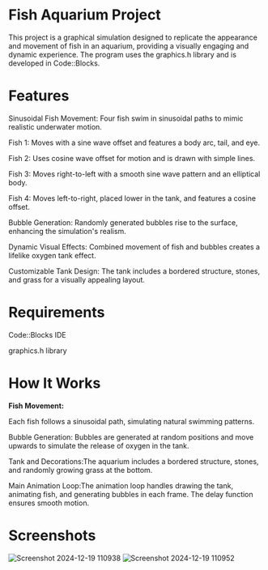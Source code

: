 # **Fish Aquarium Project**

This project is a graphical simulation designed to replicate the appearance and movement of fish in an aquarium, providing a visually engaging and dynamic experience. The program uses the graphics.h library and is developed in Code::Blocks.

# **Features**

Sinusoidal Fish Movement: Four fish swim in sinusoidal paths to mimic realistic underwater motion.

Fish 1: Moves with a sine wave offset and features a body arc, tail, and eye.

Fish 2: Uses cosine wave offset for motion and is drawn with simple lines.

Fish 3: Moves right-to-left with a smooth sine wave pattern and an elliptical body.

Fish 4: Moves left-to-right, placed lower in the tank, and features a cosine offset.

Bubble Generation: Randomly generated bubbles rise to the surface, enhancing the simulation's realism.

Dynamic Visual Effects: Combined movement of fish and bubbles creates a lifelike oxygen tank effect.

Customizable Tank Design: The tank includes a bordered structure, stones, and grass for a visually appealing layout.

# **Requirements**

Code::Blocks IDE

graphics.h library 
# **How It Works**

**Fish Movement:**

Each fish follows a sinusoidal path, simulating natural swimming patterns.

Bubble Generation: Bubbles are generated at random positions and move upwards to simulate the release of oxygen in the tank.

Tank and Decorations:The aquarium includes a bordered structure, stones, and randomly growing grass at the bottom.

Main Animation Loop:The animation loop handles drawing the tank, animating fish, and generating bubbles in each frame. The delay function ensures smooth motion.

# **Screenshots**
![Screenshot 2024-12-19 110938](https://github.com/user-attachments/assets/f88a8a29-d59d-42e0-87b3-39190ecf8cb0)
![Screenshot 2024-12-19 110952](https://github.com/user-attachments/assets/cb49ba38-4f17-4fd8-ba7d-e82326457acc)

